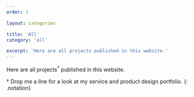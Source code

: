 ```yaml
---
order: 1

layout: categories

title: 'All'
category: 'all'

excerpt: 'Here are all projects published in this website.'
---
```


Here are all projects<sup class="color">&dagger;</sup> published in this website.

<span class="color">&dagger;</span> Drop me a line for a look at my service and product design portfolio.
{: .notation}